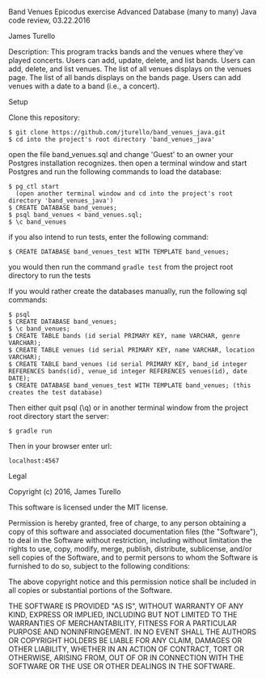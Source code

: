 Band Venues
Epicodus exercise Advanced Database (many to many) Java code review, 03.22.2016

James Turello

Description:
This program tracks bands and the venues where they've played concerts.
  Users can add, update, delete, and list bands.
  Users can add, delete, and list venues.
  The list of all venues displays on the venues page.
  The list of all bands displays on the bands page.
  Users can add venues with a date to a band (i.e., a concert).

Setup

Clone this repository:
```
$ git clone https://github.com/jturello/band_venues_java.git
$ cd into the project's root directory 'band_venues_java'
```

open the file band_venues.sql and change 'Guest' to an owner your Postgres installation recognizes.
then open a terminal window and start Postgres and run the following commands to load the database:
```
$ pg_ctl start 
  (open another terminal window and cd into the project's root directory 'band_venues_java')
$ CREATE DATABASE band_venues;
$ psql band_venues < band_venues.sql;
$ \c band_venues
```
if you also intend to run tests, enter the following command:
```
$ CREATE DATABASE band_venues_test WITH TEMPLATE band_venues;
```
you would then run the command `gradle test` from the project root directory to run the tests


If you would rather create the databases manually, run the following sql commands:
```
$ psql
$ CREATE DATABASE band_venues;
$ \c band_venues;
$ CREATE TABLE bands (id serial PRIMARY KEY, name VARCHAR, genre VARCHAR);
$ CREATE TABLE venues (id serial PRIMARY KEY, name VARCHAR, location VARCHAR);
$ CREATE TABLE band_venues (id serial PRIMARY KEY, band_id integer REFERENCES bands(id), venue_id integer REFERENCES venues(id), date DATE);
$ CREATE DATABASE band_venues_test WITH TEMPLATE band_venues; (this creates the test database)
```

Then either quit psql (\q) or in another terminal window from the project root directory start the server:
```
$ gradle run
```

Then in your browser enter url:
```
localhost:4567
```


Legal

Copyright (c) 2016, James Turello

This software is licensed under the MIT license.

Permission is hereby granted, free of charge, to any person obtaining a copy of this software and associated documentation files (the "Software"), to deal in the Software without restriction, including without limitation the rights to use, copy, modify, merge, publish, distribute, sublicense, and/or sell copies of the Software, and to permit persons to whom the Software is furnished to do so, subject to the following conditions:

The above copyright notice and this permission notice shall be included in all copies or substantial portions of the Software.

THE SOFTWARE IS PROVIDED "AS IS", WITHOUT WARRANTY OF ANY KIND, EXPRESS OR IMPLIED, INCLUDING BUT NOT LIMITED TO THE WARRANTIES OF MERCHANTABILITY, FITNESS FOR A PARTICULAR PURPOSE AND NONINFRINGEMENT. IN NO EVENT SHALL THE AUTHORS OR COPYRIGHT HOLDERS BE LIABLE FOR ANY CLAIM, DAMAGES OR OTHER LIABILITY, WHETHER IN AN ACTION OF CONTRACT, TORT OR OTHERWISE, ARISING FROM, OUT OF OR IN CONNECTION WITH THE SOFTWARE OR THE USE OR OTHER DEALINGS IN THE SOFTWARE.
